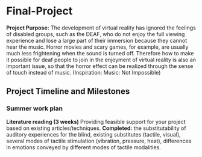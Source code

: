 # Final-Project
**Project Purpose:**
The development of virtual reality has ignored the feelings of disabled groups, such as the DEAF, who do not enjoy the full viewing experience and lose a large part of their immersion because they cannot hear the music.
Horror movies and scary games, for example, are usually much less frightening when the sound is turned off. Therefore how to make it possible for deaf people to join in the enjoyment of virtual reality is also an important issue, so that the horror effect can be realized through the sense of touch instead of music. (Inspiration: Music: Not Impossible)
## Project Timeline and Milestones
### Summer work plan
**Literature reading (3 weeks)**
Providing feasible support for your project based on existing articles/techniques.
**Completed:** the substitutability of auditory experiences for the blind, existing substitutes (tactile, visual), several modes of tactile stimulation (vibration, pressure, heat), differences in emotions conveyed by different modes of tactile modalities.
